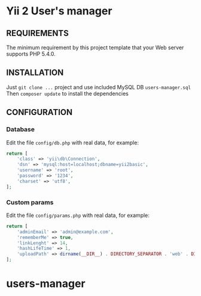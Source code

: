 Yii 2 User's manager
============================

REQUIREMENTS
------------

The minimum requirement by this project template that your Web server supports PHP 5.4.0.


INSTALLATION
------------

Just ```git clone ...``` project and use included MySQL DB `users-manager.sql`
Then ```composer update``` to install the dependencies

CONFIGURATION
-------------

### Database

Edit the file `config/db.php` with real data, for example:

```php
return [
    'class' => 'yii\db\Connection',
    'dsn' => 'mysql:host=localhost;dbname=yii2basic',
    'username' => 'root',
    'password' => '1234',
    'charset' => 'utf8',
];
```

### Custom params

Edit the file `config/params.php` with real data, for example:

```php
return [
    'adminEmail' => 'admin@example.com',
    'rememberMe' => true,
    'linkLenght' => 14,
    'hashLifeTime' => 1,
    'uploadPath' => dirname(__DIR__) . DIRECTORY_SEPARATOR . 'web' . DIRECTORY_SEPARATOR . 'uploads' . DIRECTORY_SEPARATOR
]; 
```

# users-manager
